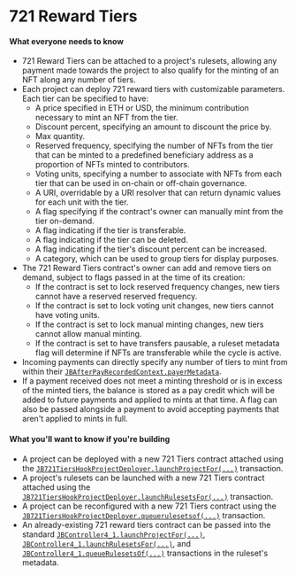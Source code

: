 # 721 Reward Tiers

#### What everyone needs to know

* 721 Reward Tiers can be attached to a project's rulesets, allowing any payment made towards the project to also qualify for the minting of an NFT along any number of tiers.
* Each project can deploy 721 reward tiers with customizable parameters. Each tier can be specified to have:
  * A price specified in ETH or USD, the minimum contribution necessary to mint an NFT from the tier.
  * Discount percent, specifying an amount to discount the price by.
  * Max quantity.
  * Reserved frequency, specifying the number of NFTs from the tier that can be minted to a predefined beneficiary address as a proportion of NFTs minted to contributors.
  * Voting units, specifying a number to associate with NFTs from each tier that can be used in on-chain or off-chain governance.
  * A URI, overridable by a URI resolver that can return dynamic values for each unit with the tier.
  * A flag specifying if the contract's owner can manually mint from the tier on-demand.
  * A flag indicating if the tier is transferable.
  * A flag indicating if the tier can be deleted.
  * A flag indicating if the tier's discount percent can be increased.
  * A category, which can be used to group tiers for display purposes.
* The 721 Reward Tiers contract's owner can add and remove tiers on demand, subject to flags passed in at the time of its creation:
  * If the contract is set to lock reserved frequency changes, new tiers cannot have a reserved reserved frequency.
  * If the contract is set to lock voting unit changes, new tiers cannot have voting units.
  * If the contract is set to lock manual minting changes, new tiers cannot allow manual minting.
  * If the contract is set to have transfers pausable, a ruleset metadata flag will determine if NFTs are transferable while the cycle is active.
* Incoming payments can directly specify any number of tiers to mint from within their [`JBAfterPayRecordedContext.payerMetadata`](/docs/dev/v4/api/core/structs/JBAfterPayRecordedContext.md).
* If a payment received does not meet a minting threshold or is in excess of the minted tiers, the balance is stored as a pay credit which will be added to future payments and applied to mints at that time. A flag can also be passed alongside a payment to avoid accepting payments that aren't applied to mints in full.

#### What you'll want to know if you're building

* A project can be deployed with a new 721 Tiers contract attached using the [`JB721TiersHookProjectDeployer.launchProjectFor(...)`](/docs/dev/v4/api/721-hook/JB721TiersHookProjectDeployer.md#launchprojectfor) transaction.
* A project's rulesets can be launched with a new 721 Tiers contract attached using the [`JB721TiersHookProjectDeployer.launchRulesetsFor(...)`](/docs/dev/v4/api/721-hook/JB721TiersHookProjectDeployer.md#launchrulesetsfor) transaction.
* A project can be reconfigured with a new 721 Tiers contract using the [`JB721TiersHookProjectDeployer.queuerulesetsof(...)`](/docs/dev/v4/api/721-hook/JB721TiersHookProjectDeployer.md#queuerulesetsof) transaction.
* An already-existing 721 reward tiers contract can be passed into the standard [`JBController4_1.launchProjectFor(...)`](/docs/dev/v4/api/core/JBController.md#launchprojectfor), [`JBController4_1.launchRulesetsFor(...)`](/docs/dev/v4/api/core/JBController.md#launchrulesetsfor), and [`JBController4_1.queueRulesetsOf(...)`](/docs/dev/v4/api/core/JBController.md#queuerulesetsof) transactions in the ruleset's metadata.

